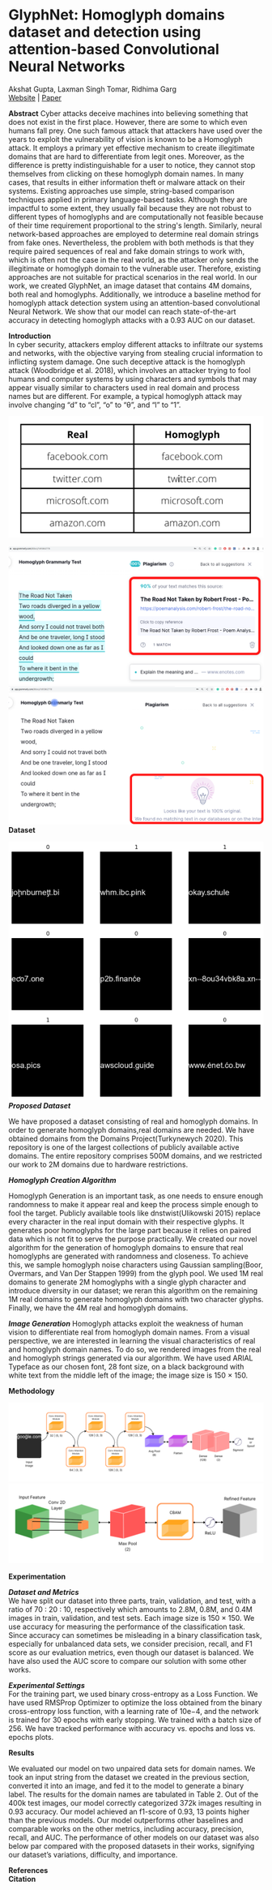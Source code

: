 # GlyphNet: Homoglyph domains dataset and detection using attention-based Convolutional Neural Networks
Akshat Gupta, Laxman Singh Tomar, Ridhima Garg <br>
[Website](https://akshat4112.github.io/Glyphnet/) | [Paper](https://akshat4112.github.io/Glyphnet/) <br>

**Abstract**
Cyber attacks deceive machines into believing something that does not exist in the first place. However, there are some to which even humans fall prey. One such famous attack that attackers have used over the years to exploit the vulnerability of vision is known to be a Homoglyph attack. It employs a primary yet effective mechanism to create illegitimate domains that are hard to differentiate from legit ones. Moreover, as the difference is pretty indistinguishable for a user to notice, they cannot stop themselves from clicking on these homoglyph domain names.
In many cases, that results in either information theft or malware attack on their systems. Existing approaches use simple, string-based comparison techniques applied in primary language-based tasks. Although they are impactful to some extent, they usually fail because they are not robust to different types of homoglyphs and are computationally not feasible because of their time requirement proportional to the string's length.
Similarly, neural network-based approaches are employed to determine real domain strings from fake ones. Nevertheless, the problem with both methods is that they require paired sequences of real and fake domain strings to work with, which is often not the case in the real world, as the attacker only sends the illegitimate or homoglyph domain to the vulnerable user. Therefore, existing approaches are not suitable for practical scenarios in the real world. In our work, we created GlyphNet, an image dataset that contains 4M domains, both real and homoglyphs. Additionally, we introduce a baseline method for homoglyph attack detection system using an attention-based convolutional Neural Network. We show that our model can reach state-of-the-art accuracy in detecting homoglyph attacks with a 0.93 AUC on our dataset. 

**Introduction**<br>
In cyber security, attackers employ different attacks to infiltrate our systems and networks, with the objective varying from stealing crucial information to inflicting system damage. One such deceptive attack is the homoglyph attack (Woodbridge et al. 2018), which involves an attacker trying to fool humans and computer systems by using characters and symbols that may appear visually similar to characters used in real domain and process names but  are different. For example, a typical homoglyph attack may involve changing “d” to “cl”, “o” to “θ”, and “l” to “1”. <br>

![Real and Homoglyph domains](https://github.com/Akshat4112/Glyphnet/blob/pages/resources/real_fake_domains.png) <br>

![Real Rober Frost](https://github.com/Akshat4112/Glyphnet/blob/pages/resources/realfrost.png) <br>
![Fake Robert Frost](https://github.com/Akshat4112/Glyphnet/blob/pages/resources/fakefrost.png) <br>
**Dataset** <br>

![Real and Homoglyph Dataset](https://github.com/Akshat4112/Glyphnet/blob/pages/resources/real-homoglyph.png) <br>
***Proposed Dataset***

We have proposed a dataset consisting of real and homoglyph domains. In order to generate homoglyph domains,real domains are needed. We have obtained domains from the Domains Project(Turkynewych 2020). This repository is one of the largest collections of publicly available active domains. The entire repository comprises 500M domains, and we restricted our work to 2M domains due to hardware restrictions.

***Homoglyph Creation Algorithm***

Homoglyph Generation is an important task, as one needs to ensure enough randomness to make it appear real and keep the process simple enough to fool the target. Publicly available tools like dnstwist(Ulikowski 2015) replace every character in the real input domain with their respective glyphs. It generates poor homoglyphs for the large part because it relies on paired data which is not fit to serve the purpose practically. We created our novel algorithm for the generation of homoglyph domains to ensure that real homoglyphs are generated with randomness and closeness. To achieve this, we sample homoglyph noise characters using Gaussian sampling(Boor, Overmars, and Van Der Stappen 1999) from the glyph pool. We used 1M real domains to generate 2M homoglyphs with a single glyph character and introduce diversity in our dataset; we reran this algorithm on the remaining 1M real domains to generate homoglyph domains with two character glyphs. Finally, we have the 4M real and homoglyph domains.

***Image Generation***
Homoglyph attacks exploit the weakness of human vision to differentiate real from homoglyph domain names. From a visual perspective, we are interested in learning the visual characteristics of real and homoglyph domain names. To do so, we rendered images from the real and homoglyph strings generated via our algorithm. We have used ARIAL Typeface as our chosen font, 28 font size, on a black background with white text from the middle left of the image; the image size is 150 × 150.

**Methodology**<br>

![Model Architecture](https://github.com/Akshat4112/Glyphnet/blob/pages/resources/architecture.png) <br>
![Attention Layer](https://github.com/Akshat4112/Glyphnet/blob/pages/resources/attention_layer.png) <br>

**Experimentation**<br>

***Dataset and Metrics***<br>
We have split our dataset into three parts, train, validation, and test, with a ratio of 70 : 20 : 10, respectively which amounts to 2.8M, 0.8M, and 0.4M images in train, validation, and test sets. Each image size is 150 × 150. We use accuracy for measuring the performance of the classification task. Since accuracy can sometimes be misleading in a binary classification task, especially for unbalanced data sets, we consider precision, recall, and F1 score as our evaluation metrics, even though our dataset is balanced. We have also used the AUC score to compare our solution with some other works.

***Experimental Settings***<br>
For the training part, we used binary cross-entropy as a Loss Function. We have used RMSProp Optimizer to optimize the loss obtained from the binary cross-entropy loss function, with a learning rate of 10e−4, and the network is trained for 30 epochs with early stopping. We trained with a batch size of 256. We have tracked performance with accuracy vs. epochs and loss vs. epochs plots.

**Results**<br>

We evaluated our model on two unpaired data sets for domain names. We took an input string from the dataset we created in the previous section, converted it into an image, and fed it to the model to generate a binary label. The results for the domain names are tabulated in Table 2. Out of the 400k test images, our model correctly categorized 372k images resulting in 0.93 accuracy. Our model achieved an f1-score of 0.93, 13 points higher than the previous models. Our model outperforms other baselines and comparable works on the other metrics, including accuracy, precision, recall, and AUC. The performance of other models on our dataset was also below par compared with the proposed datasets in their works, signifying our dataset’s variations, difficulty, and importance.

**References**<br>
**Citation**<br>





